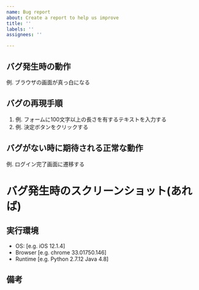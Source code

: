 ```yaml
---
name: Bug report
about: Create a report to help us improve
title: ''
labels: ''
assignees: ''

---
```


## バグ発生時の動作
例. ブラウザの画面が真っ白になる
## バグの再現手順
1. 例. フォームに100文字以上の長さを有するテキストを入力する
1. 例. 決定ボタンをクリックする

## バグがない時に期待される正常な動作
例. ログイン完了画面に遷移する
# バグ発生時のスクリーンショット(あれば)

## 実行環境
 - OS: [e.g. iOS 12.1.4]
 - Browser [e.g. chrome 33.01750.146]
 - Runtime [e.g. Python 2.7.12 Java 4.8]

## 備考
